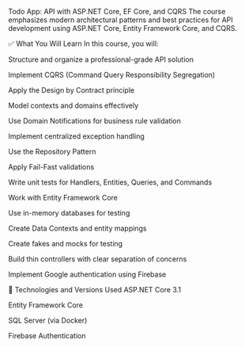 Todo App: API with ASP.NET Core, EF Core, and CQRS
The course emphasizes modern architectural patterns and best practices for API development using ASP.NET Core, Entity Framework Core, and CQRS.

✅ What You Will Learn
In this course, you will:

Structure and organize a professional-grade API solution

Implement CQRS (Command Query Responsibility Segregation)

Apply the Design by Contract principle

Model contexts and domains effectively

Use Domain Notifications for business rule validation

Implement centralized exception handling

Use the Repository Pattern

Apply Fail-Fast validations

Write unit tests for Handlers, Entities, Queries, and Commands

Work with Entity Framework Core

Use in-memory databases for testing

Create Data Contexts and entity mappings

Create fakes and mocks for testing

Build thin controllers with clear separation of concerns

Implement Google authentication using Firebase

🧰 Technologies and Versions Used
ASP.NET Core 3.1

Entity Framework Core

SQL Server (via Docker)

Firebase Authentication
